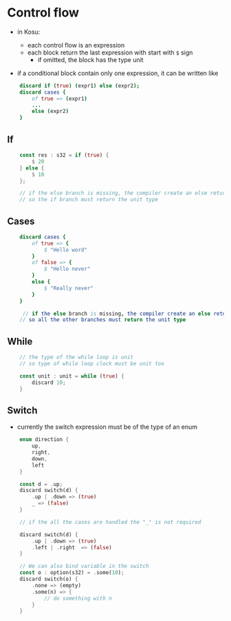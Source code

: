 # Control flow 
- in Kosu:
    - each control flow is an expression
    - each block return the last expression with start with ```$``` sign
        - if omitted, the block has the type unit

- if a conditional block contain only one expression, it can be written like
```nim
    discard if (true) (expr1) else (expr2);
    discard cases { 
        of true => (expr1)
        ... 
        else (expr2)
    }
```

## If

```rust
    const res : s32 = if (true) {
        $ 20
    } else {
        $ 10
    };

    // if the else branch is missing, the compiler create an else returning the unit type
    // so the if branch must return the unit type
```

## Cases

```nim
    discard cases {
        of true => {
            $ "Hello word"
        }
        of false => {
            $ "Hello never"
        }
        else {
            $ "Really never"
        }
    }

     // if the else branch is missing, the compiler create an else returning the unit type
    // so all the other branches must return the unit type
```

## While
```rust
    // the type of the while loop is unit
    // so type of while loop clock must be unit too

    const unit : unit = while (true) {
        discard 10;
    }
```

## Switch
- currently the switch expression must be of the type of an enum

```rust
    enum direction {
        up, 
        right,
        down,
        left
    }

    const d = .up;
    discard switch(d) {
        .up | .down => (true)
        _ => (false)
    }

    // if the all the cases are handled the "_" is not required

    discard switch(d) {
        .up | .down => (true)
        .left | .right  => (false)
    }

    // We can also bind variable in the switch
    const o : option(s32) = .some(10);
    discard switch(o) {
        .none => (empty)
        .some(n) => {
            // do something with n
        }
    }
```